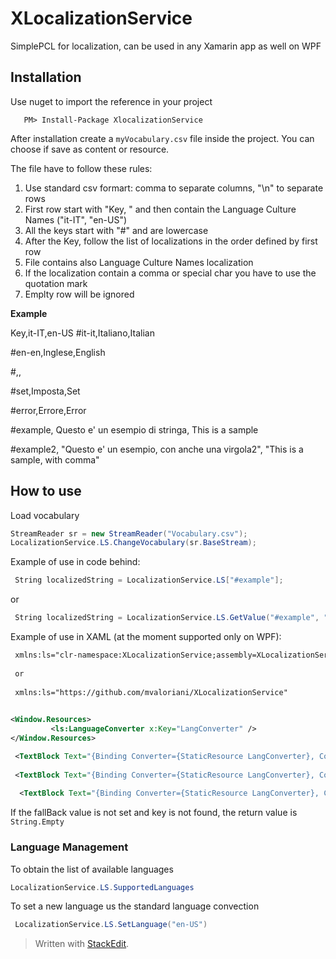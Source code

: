 # XLocalizationService
SimplePCL for localization, can be used in any Xamarin app as well on WPF

## Installation ##

Use nuget to import the reference in your project

       PM> Install-Package XlocalizationService 

After installation create a `myVocabulary.csv` file inside the project. You can choose if save as content or resource.

The file have to follow these rules:

 1. Use standard csv formart: comma to separate columns, "\n" to separate rows 
 2. First row start with "Key, " and then contain the Language Culture Names ("it-IT", "en-US")
 2. All the keys start with "\#" and are lowercase
 3. After the Key, follow the list of localizations in the order defined by first row
 4. File contains also Language Culture Names localization
 5. If the localization contain a comma or special char you have to use the quotation mark
 6. Emplty row will be ignored

**Example**

﻿﻿﻿Key,it-IT,en-US
\#it-it,Italiano,Italian

\#en-en,Inglese,English

\#,,

\#set,Imposta,Set

\#error,Errore,Error

\#example, Questo e' un esempio di stringa, This is a sample

\#example2, "Questo e' un esempio, con anche una virgola2", "This is a sample, with comma"





## How to use ##
Load vocabulary

```csharp
StreamReader sr = new StreamReader("Vocabulary.csv"); 
LocalizationService.LS.ChangeVocabulary(sr.BaseStream); 

```
  

Example of use in code behind:
```csharp
 String localizedString = LocalizationService.LS["#example"];
```
or
```csharp
 String localizedString = LocalizationService.LS.GetValue("#example", "fallBackValue)";
```


Example of use in XAML (at the moment supported only on WPF):
```XML
 xmlns:ls="clr-namespace:XLocalizationService;assembly=XLocalizationService.Win"
 
 or 
 
 xmlns:ls="https://github.com/mvaloriani/XLocalizationService"

 
<Window.Resources> 
         <ls:LanguageConverter x:Key="LangConverter" /> 
</Window.Resources> 

 <TextBlock Text="{Binding Converter={StaticResource LangConverter}, ConverterParameter=#key}"/>
 
 <TextBlock Text="{Binding Converter={StaticResource LangConverter}, ConverterParameter=#key|fallbackValue}"/>
 
  <TextBlock Text="{Binding Converter={StaticResource LangConverter}, ConverterParameter=#key|fallbackValue| strinfToConcatenate}"/>
```
If the fallBack value is not set and key is not found, the return value is  `String.Empty`

### Language Management ###

To obtain the list of available languages
```csharp
LocalizationService.LS.SupportedLanguages
```

To set a new language us the standard language convection
```csharp
 LocalizationService.LS.SetLanguage("en-US")
```


> Written with [StackEdit](https://stackedit.io/).

